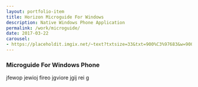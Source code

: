 ```yaml
---
layout: portfolio-item
title: Horizon Microguide For Windows
description: Native Windows Phone Application
permalink: /work/microguide/
date: 2017-03-22
carousel:
- https://placeholdit.imgix.net/~text?txtsize=33&txt=900%C3%97683&w=900&h=683
---
```

###  Microguide For Windows Phone
jfewop jewioj fireo jgviore jgij rei g